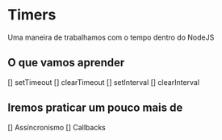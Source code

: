 # Timers

Uma maneira de trabalhamos com o tempo dentro do NodeJS

## O que vamos aprender 
[] setTimeout
[] clearTimeout
[] setInterval
[] clearInterval

## Iremos praticar um pouco mais de 
[] Assíncronismo
[] Callbacks